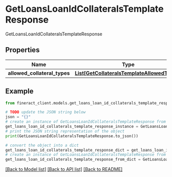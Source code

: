 # GetLoansLoanIdCollateralsTemplateResponse

GetLoansLoanIdCollateralsTemplateResponse

## Properties

Name | Type | Description | Notes
------------ | ------------- | ------------- | -------------
**allowed_collateral_types** | [**List[GetCollateralsTemplateAllowedTypes]**](GetCollateralsTemplateAllowedTypes.md) |  | [optional] 

## Example

```python
from fineract_client.models.get_loans_loan_id_collaterals_template_response import GetLoansLoanIdCollateralsTemplateResponse

# TODO update the JSON string below
json = "{}"
# create an instance of GetLoansLoanIdCollateralsTemplateResponse from a JSON string
get_loans_loan_id_collaterals_template_response_instance = GetLoansLoanIdCollateralsTemplateResponse.from_json(json)
# print the JSON string representation of the object
print(GetLoansLoanIdCollateralsTemplateResponse.to_json())

# convert the object into a dict
get_loans_loan_id_collaterals_template_response_dict = get_loans_loan_id_collaterals_template_response_instance.to_dict()
# create an instance of GetLoansLoanIdCollateralsTemplateResponse from a dict
get_loans_loan_id_collaterals_template_response_from_dict = GetLoansLoanIdCollateralsTemplateResponse.from_dict(get_loans_loan_id_collaterals_template_response_dict)
```
[[Back to Model list]](../README.md#documentation-for-models) [[Back to API list]](../README.md#documentation-for-api-endpoints) [[Back to README]](../README.md)


